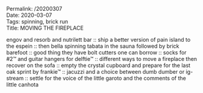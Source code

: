 Permalink: /20200307  
Date: 2020-03-07  
Tags: spinning, brick run  
Title: MOVING THE FIREPLACE  
  
engov and resorb and nutrilett bar :: ship a better version of pain island to the espein :: then bella spinning tabata in the sauna followed by brick barefoot :: good thing they have bolt cutters one can borrow :: socks for #2™ and guitar hangers for delftie™ :: different ways to move a fireplace then recover on the sofa :: empty the crystal cupboard and prepare for the last oak sprint by frankie™ :: jacuzzi and a choice between dumb dumber or ig-stream :: settle for the voice of the little garoto and the comments of the little canhota  
